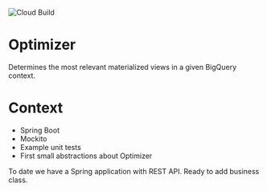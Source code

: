 ![Cloud Build](https://storage.googleapis.com/goptimal-badges/builds/optimizer/branches/master.svg)

# Optimizer
Determines the most relevant materialized views in a given BigQuery context.

# Context
- Spring Boot
- Mockito
- Example unit tests
- First small abstractions about Optimizer

To date we have a Spring application with REST API. 
Ready to add business class.
